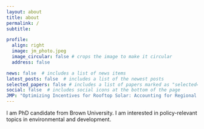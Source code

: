 ```yaml
---
layout: about
title: about
permalink: /
subtitle: 

profile:
  align: right
  image: jm_photo.jpeg
  image_circular: false # crops the image to make it circular
  address: false

news: false  # includes a list of news items
latest_posts: false  # includes a list of the newest posts
selected_papers: false # includes a list of papers marked as "selected={true}"
social: false  # includes social icons at the bottom of the page
JMP: "Optimizing Incentives for Rooftop Solar: Accounting for Regional Differences in Marginal Emissions"
---
```


I am PhD candidate from Brown University. I am interested in policy-relevant topics in environmental and development.
